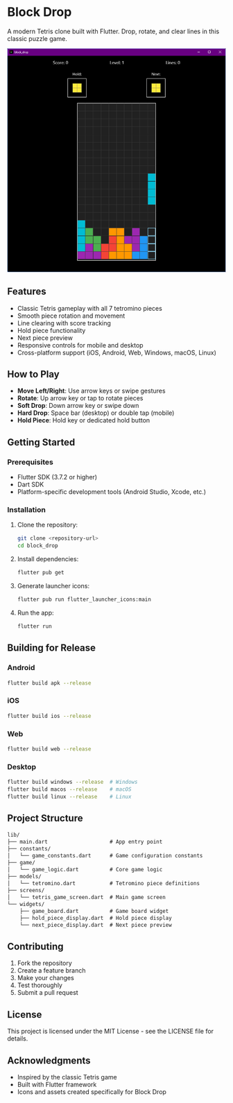 # Block Drop

A modern Tetris clone built with Flutter. Drop, rotate, and clear lines in this classic puzzle game.

![Block drop](block-drop.png)

## Features

- Classic Tetris gameplay with all 7 tetromino pieces
- Smooth piece rotation and movement
- Line clearing with score tracking
- Hold piece functionality
- Next piece preview
- Responsive controls for mobile and desktop
- Cross-platform support (iOS, Android, Web, Windows, macOS, Linux)

## How to Play

- **Move Left/Right**: Use arrow keys or swipe gestures
- **Rotate**: Up arrow key or tap to rotate pieces
- **Soft Drop**: Down arrow key or swipe down
- **Hard Drop**: Space bar (desktop) or double tap (mobile)
- **Hold Piece**: Hold key or dedicated hold button

## Getting Started

### Prerequisites

- Flutter SDK (3.7.2 or higher)
- Dart SDK
- Platform-specific development tools (Android Studio, Xcode, etc.)

### Installation

1. Clone the repository:

   ```bash
   git clone <repository-url>
   cd block_drop
   ```

2. Install dependencies:

   ```bash
   flutter pub get
   ```

3. Generate launcher icons:

   ```bash
   flutter pub run flutter_launcher_icons:main
   ```

4. Run the app:
   ```bash
   flutter run
   ```

## Building for Release

### Android

```bash
flutter build apk --release
```

### iOS

```bash
flutter build ios --release
```

### Web

```bash
flutter build web --release
```

### Desktop

```bash
flutter build windows --release  # Windows
flutter build macos --release    # macOS
flutter build linux --release    # Linux
```

## Project Structure

```
lib/
├── main.dart                    # App entry point
├── constants/
│   └── game_constants.dart      # Game configuration constants
├── game/
│   └── game_logic.dart          # Core game logic
├── models/
│   └── tetromino.dart           # Tetromino piece definitions
├── screens/
│   └── tetris_game_screen.dart  # Main game screen
└── widgets/
    ├── game_board.dart          # Game board widget
    ├── hold_piece_display.dart  # Hold piece display
    └── next_piece_display.dart  # Next piece preview
```

## Contributing

1. Fork the repository
2. Create a feature branch
3. Make your changes
4. Test thoroughly
5. Submit a pull request

## License

This project is licensed under the MIT License - see the LICENSE file for details.

## Acknowledgments

- Inspired by the classic Tetris game
- Built with Flutter framework
- Icons and assets created specifically for Block Drop
